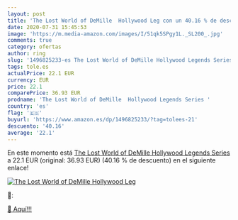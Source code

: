 ```yaml
---
layout: post
title: 'The Lost World of DeMille  Hollywood Leg con un 40.16 % de descuento'
date: 2020-07-31 15:45:53
image: 'https://m.media-amazon.com/images/I/51qk5SPgy1L._SL200_.jpg'
comments: true
category: ofertas
author: ring
slug: '1496825233-es The Lost World of DeMille Hollywood Legends Series'
tags: tole.es
actualPrice: 22.1 EUR
currency: EUR
price: 22.1
comparePrice: 36.93 EUR
prodname: 'The Lost World of DeMille  Hollywood Legends Series '
country: 'es'
flag: '🇪🇸'
buyurl: 'https://www.amazon.es/dp/1496825233/?tag=tolees-21'
descuento: '40.16'
average: '22.1'
---
```


En este momento está [The Lost World of DeMille  Hollywood Legends Series ](https://www.amazon.es/dp/1496825233/?tag=tolees-21) a 22.1 EUR (original: 36.93 EUR) (40.16 %  de descuento) en el siguiente enlace!

[![The Lost World of DeMille  Hollywood Leg](https://m.media-amazon.com/images/I/51qk5SPgy1L._SL200_.jpg)](https://www.amazon.es/dp/1496825233/?tag=tolees-21)

🔎:


[🛒 Aquí!!!](https://www.amazon.es/dp/1496825233/?tag=tolees-21)
